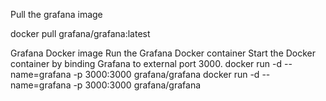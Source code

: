Pull  the grafana image

docker pull grafana/grafana:latest

Grafana Docker image
Run the Grafana Docker container
Start the Docker container by binding Grafana to external port 3000.
docker run -d --name=grafana -p 3000:3000 grafana/grafana
docker run -d --name=grafana -p 3000:3000 grafana/grafana